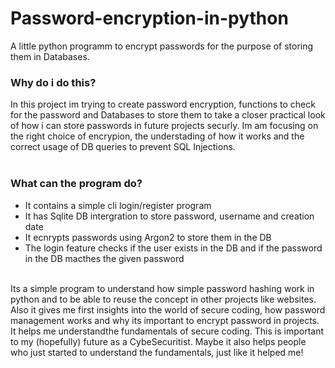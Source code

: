 <h1> Password-encryption-in-python </h1>
A little python programm to encrypt passwords for the purpose of storing them in Databases.
<br>
<h3> Why do i do this? </h3>
In this project im trying to create password encryption, functions to check for the password and Databases to store them to take a closer practical look of how i can store passwords in future projects securly.
Im am focusing on the right choice of encrypion, the understading of how it works and the correct usage of DB queries to prevent SQL Injections. 

<br>
<br>

<h3> What can the program do? </h3>
<ul>
    <li> It contains a simple cli login/register program</li>
    <li> It has Sqlite DB intergration to store password, username and creation date</li>
    <li> It ecnrypts passwords using Argon2 to store them in the DB </li>
    <li> The login feature checks if the user exists in the DB and if the password in the DB macthes the given password </li>
</ul>
<br>
Its a simple program to understand how simple password hashing work in python and to be able to reuse the concept in other projects like websites.
Also it gives me first insights into the world of secure coding, how password management works and why its important to encrypt password in projects. It helps me understandthe fundamentals of secure coding. This is important to my (hopefully) future as a CybeSecuritist.
Maybe it also helps people who just started to understand the fundamentals, just like it helped me!

